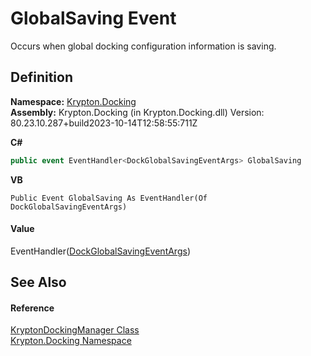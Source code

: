 # GlobalSaving Event


Occurs when global docking configuration information is saving.



## Definition
**Namespace:** <a href="98399376-cf41-9454-4b4d-4fab2ca20bc7.md">Krypton.Docking</a>  
**Assembly:** Krypton.Docking (in Krypton.Docking.dll) Version: 80.23.10.287+build2023-10-14T12:58:55:711Z

**C#**
``` C#
public event EventHandler<DockGlobalSavingEventArgs> GlobalSaving
```
**VB**
``` VB
Public Event GlobalSaving As EventHandler(Of DockGlobalSavingEventArgs)
```



#### Value
EventHandler(<a href="f86d7a3a-3a72-6eaa-85c7-11ce0933e97a.md">DockGlobalSavingEventArgs</a>)

## See Also


#### Reference
<a href="6c9c237d-95cb-a4ce-72c6-cd7684d3287e.md">KryptonDockingManager Class</a>  
<a href="98399376-cf41-9454-4b4d-4fab2ca20bc7.md">Krypton.Docking Namespace</a>  
